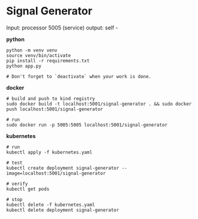 # Signal Generator 

Input:  processor 5005 (service)
output: self      -

**python**
```
python -m venv venv
source venv/bin/activate
pip install -r requirements.txt
python app.py

# Don't forget to `deactivate` when your work is done.
```

**docker**

```
# build and push to kind registry
sudo docker build -t localhost:5001/signal-generator . && sudo docker push localhost:5001/signal-generator

# run
sudo docker run -p 5005:5005 localhost:5001/signal-generator
```

**kubernetes**

```
# run
kubectl apply -f kubernetes.yaml

# test
kubectl create deployment signal-generator --image=localhost:5001/signal-generator

# verify
kubectl get pods

# stop 
kubectl delete -f kubernetes.yaml
kubectl delete deployment signal-generator
```
